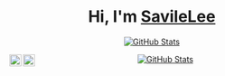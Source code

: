 <p>
  <h1 align="center">
    <b>Hi, I'm <a href="https://dreamstart.site">SavileLee</a>  </b>
  </h1>
</p>

<p align="center">
  <a href="https://github.com/SavileLee">
    <img alt="GitHub Stats" src="https://github-readme-stats.vercel.app/api?username=SavileLee&hide=issues&hide_title=true&include_all_commits=true&bg_color=30,e96443,904e95&title_color=fff&text_color=fff" />
    </a>
</p>

<p align="center">
  <a href="https://twitter.com/SavileLee">
  <img align="left" alt="SavileLee | Twitter" width="21px" src="https://raw.githubusercontent.com/anuraghazra/anuraghazra/master/assets/twitter.svg" />
</a>
<a href="http://www.8blits.com/">
  <img align="left" alt="8Blits | Website" width="21px" src="https://avatars2.githubusercontent.com/u/68965951?s=60&v=4" />
</a>
</p>

<p align="center">
  <a href="https://github.com/SavileLee">
    <img alt="GitHub Stats" src="https://github-readme-stats.vercel.app/api/top-langs/?username=SavileLee&hide=issues&hide_title=true&include_all_commits=true&bg_color=30,e96443,904e95&show_icons=true&locale=en&layout=compact&title_color=fff" />
    </a>
</p>



